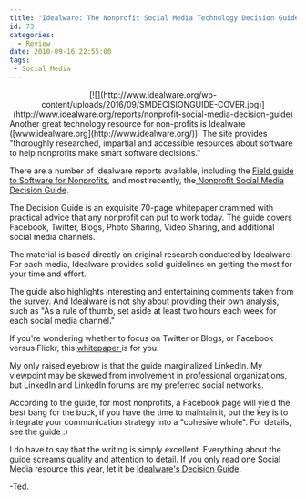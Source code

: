 ```yaml
---
title: 'Idealware: The Nonprofit Social Media Technology Decision Guide'
id: 73
categories:
  - Review
date: 2010-09-16 22:55:00
tags:
 - Social Media
---
```


<div class="separator" style="clear:both;text-align:center;">[![](http://www.idealware.org/wp-content/uploads/2016/09/SMDECISIONGUIDE-COVER.jpg)](http://www.idealware.org/reports/nonprofit-social-media-decision-guide)</div>
Another great technology resource for non-profits is Idealware ([www.idealware.org](http://www.idealware.org/)). The site provides "thoroughly researched, impartial and accessible resources about software to help nonprofits make smart software decisions."

There are a number of Idealware reports available, including the [Field guide to Software for Nonprofits](http://www.idealware.org/homepage-features/field-guide-feature2), and most recently, the[ Nonprofit Social Media Decision Guide](http://www.idealware.org/reports/nonprofit-social-media-decision-guide).

The Decision Guide is an exquisite 70-page whitepaper crammed with practical advice that any nonprofit can put to work today. The guide covers Facebook, Twitter, Blogs, Photo Sharing, Video Sharing, and additional social media channels.

The material is based directly on original research conducted by Idealware. For each media, Idealware provides solid guidelines on getting the most for your time and effort.

The guide also highlights interesting and entertaining comments taken from the survey. And Idealware is not shy about providing their own analysis, such as "As a rule of thumb, set aside at least two hours each week for each social media channel."

If you're wondering whether to focus on Twitter or Blogs, or Facebook versus Flickr, this [whitepaper ](http://www.idealware.org/reports/nonprofit-social-media-decision-guide)is for you.

My only raised eyebrow is that the guide marginalized LinkedIn. My viewpoint may be skewed from involvement in professional organizations, but LinkedIn and LinkedIn forums are my preferred social networks.

According to the guide, for most nonprofits, a Facebook page will yield the best bang for the buck, if you have the time to maintain it, but the key is to integrate your communication strategy into a "cohesive whole". For details, see the guide :)

I do have to say that the writing is simply excellent. Everything about the guide screams quality and attention to detail. If you only read one Social Media resource this year, let it be [Idealware's Decision Guide](http://www.idealware.org/reports/nonprofit-social-media-decision-guide).

-Ted.